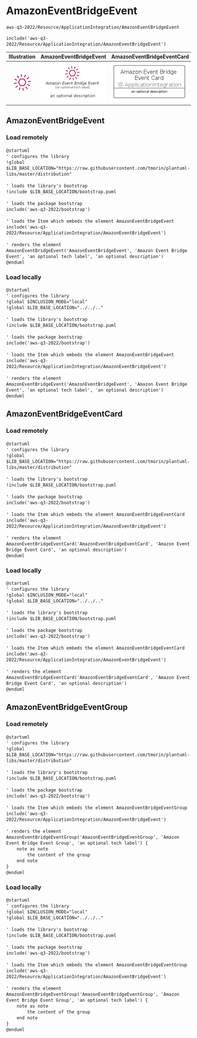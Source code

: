 # AmazonEventBridgeEvent


```text
aws-q3-2022/Resource/ApplicationIntegration/AmazonEventBridgeEvent
```

```text
include('aws-q3-2022/Resource/ApplicationIntegration/AmazonEventBridgeEvent')
```



| Illustration | AmazonEventBridgeEvent | AmazonEventBridgeEventCard | AmazonEventBridgeEventGroup |
| :---: | :---: | :---: | :---: |
| ![illustration for Illustration](../../../aws-q3-2022/Resource/ApplicationIntegration/AmazonEventBridgeEvent.png) | ![illustration for AmazonEventBridgeEvent](../../../aws-q3-2022/Resource/ApplicationIntegration/AmazonEventBridgeEvent.Local.png) | ![illustration for AmazonEventBridgeEventCard](../../../aws-q3-2022/Resource/ApplicationIntegration/AmazonEventBridgeEventCard.Local.png) | ![illustration for AmazonEventBridgeEventGroup](../../../aws-q3-2022/Resource/ApplicationIntegration/AmazonEventBridgeEventGroup.Local.png) |




## AmazonEventBridgeEvent

### Load remotely
```plantuml
@startuml
' configures the library
!global $LIB_BASE_LOCATION="https://raw.githubusercontent.com/tmorin/plantuml-libs/master/distribution"

' loads the library's bootstrap
!include $LIB_BASE_LOCATION/bootstrap.puml

' loads the package bootstrap
include('aws-q3-2022/bootstrap')

' loads the Item which embeds the element AmazonEventBridgeEvent
include('aws-q3-2022/Resource/ApplicationIntegration/AmazonEventBridgeEvent')

' renders the element
AmazonEventBridgeEvent('AmazonEventBridgeEvent', 'Amazon Event Bridge Event', 'an optional tech label', 'an optional description')
@enduml
```

### Load locally
```plantuml
@startuml
' configures the library
!global $INCLUSION_MODE="local"
!global $LIB_BASE_LOCATION="../../.."

' loads the library's bootstrap
!include $LIB_BASE_LOCATION/bootstrap.puml

' loads the package bootstrap
include('aws-q3-2022/bootstrap')

' loads the Item which embeds the element AmazonEventBridgeEvent
include('aws-q3-2022/Resource/ApplicationIntegration/AmazonEventBridgeEvent')

' renders the element
AmazonEventBridgeEvent('AmazonEventBridgeEvent', 'Amazon Event Bridge Event', 'an optional tech label', 'an optional description')
@enduml
```

## AmazonEventBridgeEventCard

### Load remotely
```plantuml
@startuml
' configures the library
!global $LIB_BASE_LOCATION="https://raw.githubusercontent.com/tmorin/plantuml-libs/master/distribution"

' loads the library's bootstrap
!include $LIB_BASE_LOCATION/bootstrap.puml

' loads the package bootstrap
include('aws-q3-2022/bootstrap')

' loads the Item which embeds the element AmazonEventBridgeEventCard
include('aws-q3-2022/Resource/ApplicationIntegration/AmazonEventBridgeEvent')

' renders the element
AmazonEventBridgeEventCard('AmazonEventBridgeEventCard', 'Amazon Event Bridge Event Card', 'an optional description')
@enduml
```

### Load locally
```plantuml
@startuml
' configures the library
!global $INCLUSION_MODE="local"
!global $LIB_BASE_LOCATION="../../.."

' loads the library's bootstrap
!include $LIB_BASE_LOCATION/bootstrap.puml

' loads the package bootstrap
include('aws-q3-2022/bootstrap')

' loads the Item which embeds the element AmazonEventBridgeEventCard
include('aws-q3-2022/Resource/ApplicationIntegration/AmazonEventBridgeEvent')

' renders the element
AmazonEventBridgeEventCard('AmazonEventBridgeEventCard', 'Amazon Event Bridge Event Card', 'an optional description')
@enduml
```

## AmazonEventBridgeEventGroup

### Load remotely
```plantuml
@startuml
' configures the library
!global $LIB_BASE_LOCATION="https://raw.githubusercontent.com/tmorin/plantuml-libs/master/distribution"

' loads the library's bootstrap
!include $LIB_BASE_LOCATION/bootstrap.puml

' loads the package bootstrap
include('aws-q3-2022/bootstrap')

' loads the Item which embeds the element AmazonEventBridgeEventGroup
include('aws-q3-2022/Resource/ApplicationIntegration/AmazonEventBridgeEvent')

' renders the element
AmazonEventBridgeEventGroup('AmazonEventBridgeEventGroup', 'Amazon Event Bridge Event Group', 'an optional tech label') {
    note as note
        the content of the group
    end note
}
@enduml
```

### Load locally
```plantuml
@startuml
' configures the library
!global $INCLUSION_MODE="local"
!global $LIB_BASE_LOCATION="../../.."

' loads the library's bootstrap
!include $LIB_BASE_LOCATION/bootstrap.puml

' loads the package bootstrap
include('aws-q3-2022/bootstrap')

' loads the Item which embeds the element AmazonEventBridgeEventGroup
include('aws-q3-2022/Resource/ApplicationIntegration/AmazonEventBridgeEvent')

' renders the element
AmazonEventBridgeEventGroup('AmazonEventBridgeEventGroup', 'Amazon Event Bridge Event Group', 'an optional tech label') {
    note as note
        the content of the group
    end note
}
@enduml
```


